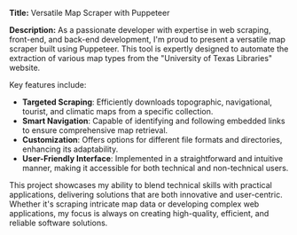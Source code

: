 **Title:** Versatile Map Scraper with Puppeteer

**Description:**
As a passionate developer with expertise in web scraping, front-end, and back-end development, I'm proud to present a versatile map scraper built using Puppeteer. This tool is expertly designed to automate the extraction of various map types from the "University of Texas Libraries" website.

Key features include:
- **Targeted Scraping**: Efficiently downloads topographic, navigational, tourist, and climatic maps from a specific collection.
- **Smart Navigation**: Capable of identifying and following embedded links to ensure comprehensive map retrieval.
- **Customization**: Offers options for different file formats and directories, enhancing its adaptability.
- **User-Friendly Interface**: Implemented in a straightforward and intuitive manner, making it accessible for both technical and non-technical users.

This project showcases my ability to blend technical skills with practical applications, delivering solutions that are both innovative and user-centric. Whether it's scraping intricate map data or developing complex web applications, my focus is always on creating high-quality, efficient, and reliable software solutions.
